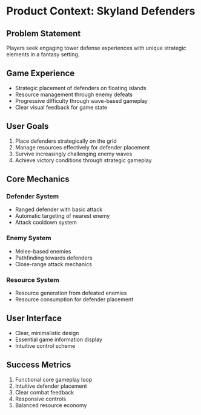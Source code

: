 # Product Context: Skyland Defenders

## Problem Statement
Players seek engaging tower defense experiences with unique strategic elements in a fantasy setting.

## Game Experience
- Strategic placement of defenders on floating islands
- Resource management through enemy defeats
- Progressive difficulty through wave-based gameplay
- Clear visual feedback for game state

## User Goals
1. Place defenders strategically on the grid
2. Manage resources effectively for defender placement
3. Survive increasingly challenging enemy waves
4. Achieve victory conditions through strategic gameplay

## Core Mechanics
### Defender System
- Ranged defender with basic attack
- Automatic targeting of nearest enemy
- Attack cooldown system

### Enemy System
- Melee-based enemies
- Pathfinding towards defenders
- Close-range attack mechanics

### Resource System
- Resource generation from defeated enemies
- Resource consumption for defender placement

## User Interface
- Clear, minimalistic design
- Essential game information display
- Intuitive control scheme

## Success Metrics
1. Functional core gameplay loop
2. Intuitive defender placement
3. Clear combat feedback
4. Responsive controls
5. Balanced resource economy